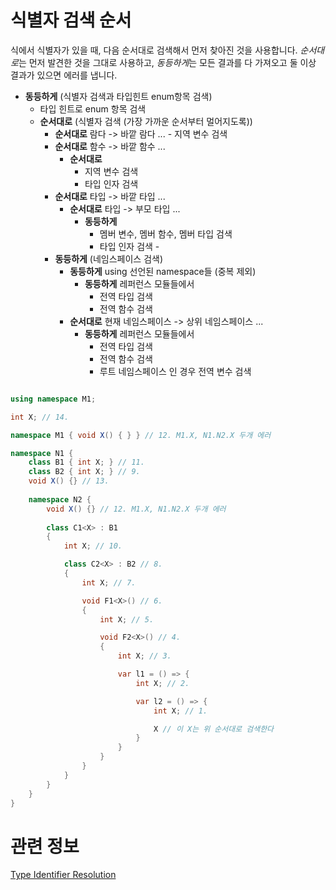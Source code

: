 # 식별자 검색 순서

식에서 식별자가 있을 때, 다음 순서대로 검색해서 먼저 찾아진 것을 사용합니다. *순서대로*는  먼저 발견한 것을 그대로 사용하고, *동등하게*는 모든 결과를 다 가져오고 둘 이상 결과가 있으면 에러를 냅니다.

- **동등하게** (식별자 검색과 타입힌트 enum항목 검색)
    - 타입 힌트로 enum 항목 검색
    -  **순서대로** (식별자 검색 (가장 가까운 순서부터 멀어지도록))
        - **순서대로** 람다 -> 바깥 람다 ...
                - 지역 변수 검색
        - **순서대로** 함수 -> 바깥 함수 ...  
            - **순서대로**
                - 지역 변수 검색
                - 타입 인자 검색
        - **순서대로** 타입 -> 바깥 타입 ... 
            - **순서대로** 타입 -> 부모 타입 ...
                - **동등하게**
                    - 멤버 변수, 멤버 함수, 멤버 타입 검색
                    - 타입 인자 검색                    - 
        - **동등하게** (네임스페이스 검색)
            - **동등하게** using 선언된 namespace들 (중복 제외)
                - **동등하게** 레퍼런스 모듈들에서
                    - 전역 타입 검색
                    - 전역 함수 검색
            - **순서대로** 현재 네임스페이스 -> 상위 네임스페이스 ...
                - **동등하게** 레퍼런스 모듈들에서
                    - 전역 타입 검색
                    - 전역 함수 검색
                    - 루트 네임스페이스 인 경우 전역 변수 검색

```csharp

using namespace M1;

int X; // 14.

namespace M1 { void X() { } } // 12. M1.X, N1.N2.X 두개 에러

namespace N1 {
    class B1 { int X; } // 11.
    class B2 { int X; } // 9.    
    void X() {} // 13. 
    
    namespace N2 {
        void X() {} // 12. M1.X, N1.N2.X 두개 에러
        
        class C1<X> : B1
        {
            int X; // 10.

            class C2<X> : B2 // 8.
            {
                int X; // 7.

                void F1<X>() // 6.
                {
                    int X; // 5.

                    void F2<X>() // 4.
                    {
                        int X; // 3.

                        var l1 = () => {
                            int X; // 2.

                            var l2 = () => {
                                int X; // 1.

                                X // 이 X는 위 순서대로 검색한다
                            }
                        }
                    }
                }
            }
        }
    }
}
```

# 관련 정보
[Type Identifier Resolution](Type%20Identifier%20Resolution.md)